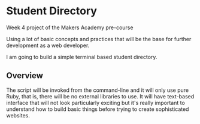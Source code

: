 # Student Directory #

Week 4 project of the Makers Academy pre-course

Using a lot of basic concepts and practices that will be the base for further development as a web developer.

I am going to build a simple terminal based student directory.

## Overview ##

The script will be invoked from the command-line and it will only use pure Ruby, that is, there will be no external libraries to use. It will have text-based interface that will not look particularly exciting but it's really important to understand how to build basic things before trying to create sophisticated websites.
